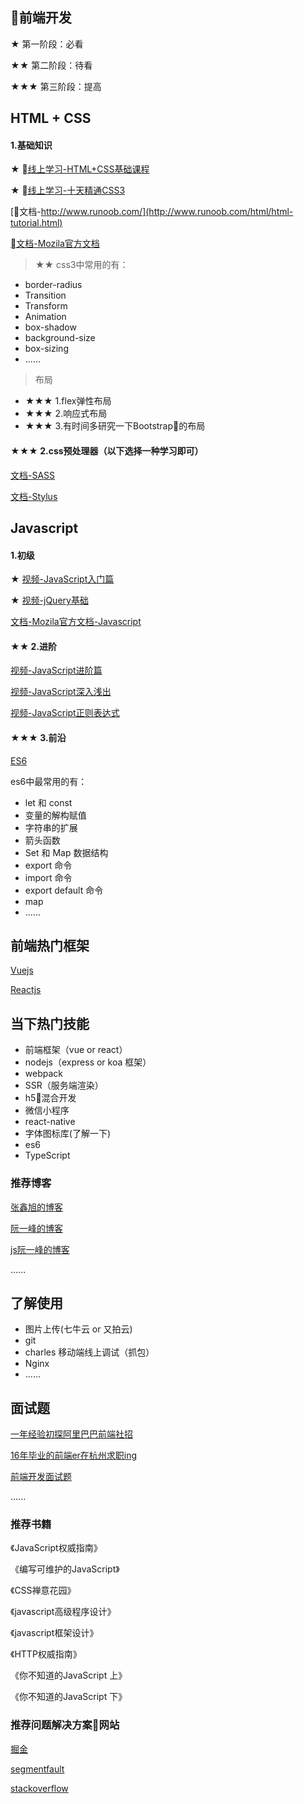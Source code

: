 
## 前端开发

★ 第一阶段：必看

★★ 第二阶段：待看

★★★ 第三阶段：提高

## HTML + CSS

#### 1.基础知识

★ [线上学习-HTML+CSS基础课程](http://www.imooc.com/learn/9)

★ [线上学习-十天精通CSS3](http://www.imooc.com/learn/33)

[文档-http://www.runoob.com/](http://www.runoob.com/html/html-tutorial.html)

[文档-Mozila官方文档](https://developer.mozilla.org/zh-CN/docs/Web/CSS)


> ★★ css3中常用的有：
- border-radius
- Transition
- Transform
- Animation
- box-shadow
- background-size
- box-sizing
- ......

> 布局
- ★★★ 1.flex弹性布局
- ★★★ 2.响应式布局
- ★★★ 3.有时间多研究一下Bootstrap的布局

#### ★★★ 2.css预处理器（以下选择一种学习即可）

[文档-SASS](http://sass.bootcss.com/docs/sass-reference/)

[文档-Stylus](https://stylus.bootcss.com/)


## Javascript
#### 1.初级

★ [视频-JavaScript入门篇](http://www.imooc.com/learn/36)

★ [视频-jQuery基础](https://www.imooc.com/learn/418)

[文档-Mozila官方文档-Javascript](https://developer.mozilla.org/zh-CN/docs/Web/JavaScript)


#### ★★ 2.进阶

[视频-JavaScript进阶篇](http://www.imooc.com/learn/10)

[视频-JavaScript深入浅出](http://www.imooc.com/learn/277)

[视频-JavaScript正则表达式](http://www.imooc.com/learn/706)


#### ★★★ 3.前沿

[ES6](http://es6.ruanyifeng.com/)

es6中最常用的有：
- let 和 const
- 变量的解构赋值
- 字符串的扩展
- 箭头函数
- Set 和 Map 数据结构
- export 命令
- import 命令
- export default 命令
- map
- ......

## 前端热门框架

[Vuejs](https://cn.vuejs.org/index.html)

[Reactjs](https://cn.vuejs.org/index.html)

## 当下热门技能

- 前端框架（vue or react）
- nodejs（express or koa 框架）
- webpack
- SSR（服务端渲染）
- h5混合开发
- 微信小程序
- react-native
- 字体图标库(了解一下)
- es6 
- TypeScript

### 推荐博客

[张鑫旭的博客](https://www.zhangxinxu.com/wordpress/)

[阮一峰的博客](http://www.ruanyifeng.com/blog/)

[js阮一峰的博客](http://javascript.ruanyifeng.com/)

......

## 了解使用

- 图片上传(七牛云 or 又拍云)
- git
- charles 移动端线上调试（抓包）
- Nginx
- ......

## 面试题

[一年经验初探阿里巴巴前端社招](https://github.com/jawil/blog/issues/22)

[16年毕业的前端er在杭州求职ing](https://juejin.im/post/5a64541bf265da3e2d338862?utm_source=gold_browser_extension)

[前端开发面试题](https://github.com/markyun/My-blog/tree/master/Front-end-Developer-Questions/Questions-and-Answers)

......

### 推荐书籍

《JavaScript权威指南》

《编写可维护的JavaScript》

《CSS禅意花园》

《javascript高级程序设计》

《javascript框架设计》

《HTTP权威指南》

《你不知道的JavaScript 上》

《你不知道的JavaScript 下》


### 推荐问题解决方案网站

[掘金](https://juejin.im/welcome/frontend)

[segmentfault](https://segmentfault.com/)

[stackoverflow](https://stackoverflow.com/)

